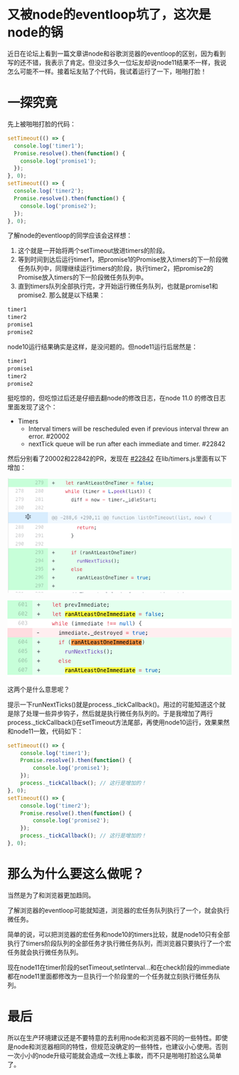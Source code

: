# 又被node的eventloop坑了，这次是node的锅
近日在论坛上看到一篇文章讲node和谷歌浏览器的eventloop的区别，因为看到写的还不错，我表示了肯定。但没过多久一位坛友却说node11结果不一样，我说怎么可能不一样。接着坛友贴了个代码，我试着运行了一下，啪啪打脸！

# 一探究竟
先上被啪啪打脸的代码：
```js
setTimeout(() => {
  console.log('timer1');
  Promise.resolve().then(function() {
    console.log('promise1');
  });
}, 0);
setTimeout(() => {
  console.log('timer2');
  Promise.resolve().then(function() {
    console.log('promise2');
  });
}, 0);
```

了解node的eventloop的同学应该会这样想：
1. 这个就是一开始将两个setTimeout放进timers的阶段。
2. 等到时间到达后运行timer1，把promise1的Promise放入timers的下一阶段微任务队列中，同理继续运行timers的阶段，执行timer2，把promise2的Promise放入timers的下一阶段微任务队列中。
3. 直到timers队列全部执行完，才开始运行微任务队列，也就是promise1和promise2.
那么就是以下结果：
```js
timer1
timer2
promise1
promise2
```
node10运行结果确实是这样，是没问题的。但node11运行后居然是：
```js
timer1
promise1
timer2
promise2
```
挺吃惊的，但吃惊过后还是仔细去翻node的修改日志，在node 11.0 的修改日志里面发现了这个：
* Timers
    * Interval timers will be rescheduled even if previous interval threw an error. #20002
    * nextTick queue will be run after each immediate and timer. #22842

然后分别看了20002和22842的PR，发现在 [#22842](https://github.com/nodejs/node/pull/22842) 在lib/timers.js里面有以下增加：

![timer.png](./timer.png)

![immediate.png](./immediate.png)

这两个是什么意思呢？

提示一下runNextTicks()就是process._tickCallback()。用过的可能知道这个就是除了处理一些异步钩子，然后就是执行微任务队列的。于是我增加了两行process._tickCallback()在setTimeout方法尾部，再使用node10运行，效果果然和node11一致，代码如下：
```js
setTimeout(() => {
    console.log('timer1');
    Promise.resolve().then(function() {
        console.log('promise1');
    });
    process._tickCallback(); // 这行是增加的！
}, 0);
setTimeout(() => {
    console.log('timer2');
    Promise.resolve().then(function() {
        console.log('promise2');
    });
    process._tickCallback(); // 这行是增加的！
}, 0);

```

# 那么为什么要这么做呢？
当然是为了和浏览器更加趋同。

了解浏览器的eventloop可能就知道，浏览器的宏任务队列执行了一个，就会执行微任务。

简单的说，可以把浏览器的宏任务和node10的timers比较，就是node10只有全部执行了timers阶段队列的全部任务才执行微任务队列，而浏览器只要执行了一个宏任务就会执行微任务队列。

现在node11在timer阶段的setTimeout,setInterval...和在check阶段的immediate都在node11里面都修改为一旦执行一个阶段里的一个任务就立刻执行微任务队列。


# 最后
所以在生产环境建议还是不要特意的去利用node和浏览器不同的一些特性。即使是node和浏览器相同的特性，但规范没确定的一些特性，也建议小心使用。否则一次小小的node升级可能就会造成一次线上事故，而不只是啪啪打脸这么简单了。